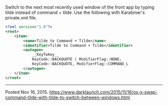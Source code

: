 Switch to the next most recently used window of the front app by typing tilde instead of command + tilde. Use the following with Karabiner's private.xml file.

```xml
<?xml version="1.0"?>
<root>
    <item>
        <name>Tilde to Command + Tilde</name>
        <identifier>Tilde to Command + Tilde</identifier>
        <autogen>
            __KeyToKey__
            KeyCode::BACKQUOTE | ModifierFlag::NONE,
            KeyCode::BACKQUOTE, ModifierFlag::COMMAND_L
        </autogen>
    </item>
</root>
```

---


Posted Nov 16, 2015.
https://www.darklaunch.com/2015/11/16/os-x-swap-command-tilde-with-tilde-to-switch-between-windows.html